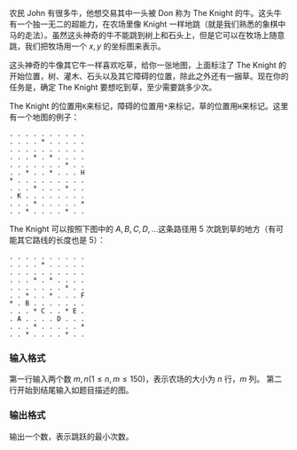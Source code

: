 农民 John 有很多牛，他想交易其中一头被 Don 称为 The Knight 的牛。这头牛有一个独一无二的超能力，在农场里像 Knight 一样地跳（就是我们熟悉的象棋中马的走法）。虽然这头神奇的牛不能跳到树上和石头上，但是它可以在牧场上随意跳，我们把牧场用一个 $x,y$ 的坐标图来表示。

这头神奇的牛像其它牛一样喜欢吃草，给你一张地图，上面标注了 The Knight 的开始位置，树、灌木、石头以及其它障碍的位置，除此之外还有一捆草。现在你的任务是，确定 The Knight 要想吃到草，至少需要跳多少次。

The Knight 的位置用`K`来标记，障碍的位置用`*`来标记，草的位置用`H`来标记。这里有一个地图的例子：

```
. . . . . . . . . .
. . . . * . . . . . 
. . . . . . . . . . 
. . . * . * . . . . 
. . . . . . . * . . 
. . * . . * . . . H 
* . . . . . . . . . 
. . . * . . . * . . 
. K . . . . . . . . 
. . . * . . . . . * 
. . * . . . . * . . 
```

The Knight 可以按照下图中的 $A,B,C,D,\ldots$这条路径用 $5$ 次跳到草的地方（有可能其它路线的长度也是 $5$）：

```
. . . . . . . . . .
. . . . * . . . . .
. . . . . . . . . .
. . . * . * . . . .
. . . . . . . * . .
. . * . . * . . . F
* . B . . . . . . .
. . . * C . . * E .
. A . . . . D . . .
. . . * . . . . . *
. . * . . . . * . .
```

### 输入格式

第一行输入两个数 $m,n(1\leq n,m \leq 150)$，表示农场的大小为 $n$ 行，$m$ 列。
第二行开始到结尾输入如题目描述的图。

### 输出格式

输出一个数，表示跳跃的最小次数。
